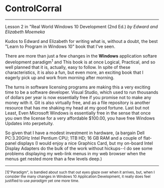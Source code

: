 # ControlCorral
---
Lesson 2 in "Real World Windows 10 Development (2nd Ed.) *by Edward and Elizabeth Moemeka*

Kudos to Edward and Elizabeth for writing what is, without a doubt, the best "Learn to Program in Windows 10" book that I've seen.

There are more than just a few changes in the **Windows** application softare development paradigm<sup>1</sup> and This book is at once Logical, Practical, and so well planned that it is, actually, easy to follow.  In spite of these characteristics, it is also a fun, but even more, an exciting book that I eagerly pick up and work from morning after morning.

The turns in software licensing programs are making this a very exciting time to be a software developer.  Visual Studio, which used to run thousands of dollars per year is now essentially free if you promise not to make any money with it.  Git is also virtually free, and as a file repository is another resource that has me shaking my head at my good fortune.  Last but not Least, Even Microsoft Windows is essentially free in the sense that once you own the license for a very affordable $100.00, you have free Windows Updates into perpetuity.

So given that I have a modest investment in hardware, (a bargain Dell PC:3.20GHz Intel Pentium CPU; 1TB HD; 16 GB RAM and a couple of flat-panel displays (I would enjoy a nice Graphics Card, but my on-board Intel Display Adapters do the bulk of the work  without hickups--I do see some problems displaying my web-link menus in my web browser when the menus get nested more than a few levels deep.)

---
<sup>[1]"Paradigm", is bandied about such that out eyes glaze over when it arrives, but, when I consider the many changes in Windows 10 Application Development, it really does feel justified to use *paradigm* yet one more time.</sup>
